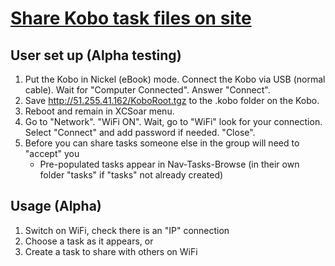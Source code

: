 # [Share Kobo task files on site](https://u.nu/sal)
## User set up (Alpha testing)
1. Put the Kobo in Nickel (eBook) mode. Connect the Kobo via USB (normal cable).  Wait for "Computer Connected".  Answer "Connect".
1. Save <http://51.255.41.162/KoboRoot.tgz> to the .kobo folder on the Kobo.  
2. Reboot and remain in XCSoar menu.
3. Go to "Network".  "WiFi ON".  Wait, go to "WiFi" look for your connection.  Select "Connect" and add password if needed.  "Close".
3. Before you can share tasks someone else in the group will need to "accept" you
    - Pre-populated tasks appear in Nav-Tasks-Browse  (in their own folder "tasks" if "tasks" not already created)

## Usage (Alpha)
1. Switch on WiFi, check there is an "IP" connection
2. Choose a task as it appears, or
3. Create a task to share with others on WiFi
 
